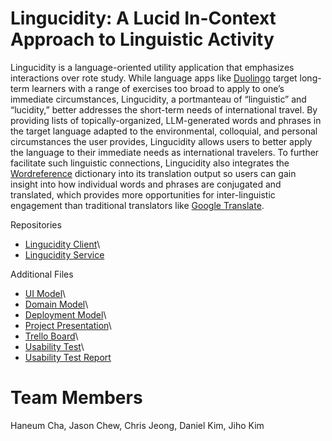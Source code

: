 # Lingucidity: A Lucid In-Context Approach to Linguistic Activity

Lingucidity is a language-oriented utility application that emphasizes interactions over rote study. While language apps like [Duolingo](https://www.duolingo.com/) target long-term learners with a range of exercises too broad to apply to one’s immediate circumstances, Lingucidity, a portmanteau of “linguistic” and “lucidity,” better addresses the short-term needs of international travel. By providing lists of topically-organized, LLM-generated words and phrases in the target language adapted to the environmental, colloquial, and personal circumstances the user provides, Lingucidity allows users to better apply the language to their immediate needs as international travelers. To further facilitate such linguistic connections, Lingucidity also integrates the [Wordreference](https://wordreference.com/) dictionary into its translation output so users can gain insight into how individual words and phrases are conjugated and translated, which provides more opportunities for inter-linguistic engagement than traditional translators like [Google Translate](https://translate.google.com/).

Repositories

- [Lingucidity Client](https://github.com/Team-Equipo/client)\
- [Lingucidity Service](https://github.com/Team-Equipo/service)

Additional Files

- [UI Model](https://drive.google.com/file/d/10Plm3SK9k9iNveZINLHh8D958cg2lXBz/view?usp=sharing)\
- [Domain Model](https://github.com/Team-Equipo/project/blob/main/domain-model.png)\
- [Deployment Model](https://github.com/Team-Equipo/project/blob/main/deployment-model.png)\
- [Project Presentation](https://docs.google.com/presentation/d/1_lazMcHDlzBDRSqzPgMzhheNfLDJxRuFO9L_ApY23O0/edit?usp=sharing)\
- [Trello Board](https://trello.com/b/D2UWOaAf/cs262f-teamequipo)\
- [Usability Test](https://docs.google.com/document/d/19t6yzECxPjlzw9NF_c7BGitwPI9r5L0xR4WtDRQr0DQ/edit?usp=sharing)\
- [Usability Test Report](https://docs.google.com/document/d/1cLhSKB6vgCZDZi3G4Ov6hwl5Iv1ZYYDWnCHlw8Kp94o/edit?usp=sharing)

# Team Members

Haneum Cha, Jason Chew, Chris Jeong, Daniel Kim, Jiho Kim
